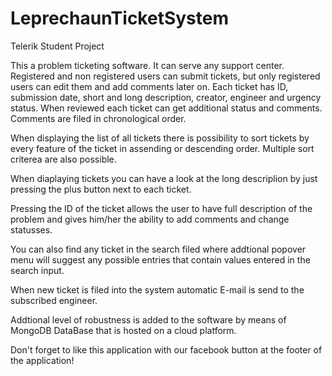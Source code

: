 # LeprechaunTicketSystem
Telerik Student Project

  This a problem ticketing software. It can serve any support center. 
  Registered and non registered users can submit tickets, but only registered users can edit them and add comments later on.
Each ticket has ID, submission date, short and long description, creator, engineer and urgency status. When reviewed each ticket can get additional status and comments. Comments are filed in chronological order.

  When displaying the list of all tickets there is possibility to sort tickets by every feature of the ticket in assending or descending order. Multiple sort criterea are also possible.
  
  When diaplaying tickets you can have a look at the long descriplion by just pressing the plus button next to each ticket.
  
  Pressing the ID of the ticket allows the user to have full description of the problem and gives him/her the ability to add comments and change statusses.
  
  You can also find any ticket in the search filed where addtional popover menu will suggest any possible entries that contain values entered in the search input.
  
  When new ticket is filed into the system automatic E-mail is send to the subscribed engineer.
  
  Addtional level of robustness is added to the software by means of MongoDB DataBase that is hosted on a cloud platform.
  
  Don't forget to like this application with our facebook button at the footer of the application!
